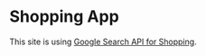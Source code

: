 Shopping App
============

This site is using [Google Search API for Shopping](https://developers.google.com/shopping-search/).

